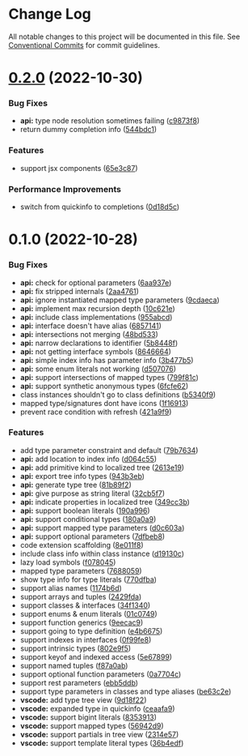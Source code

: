 # Change Log

All notable changes to this project will be documented in this file.
See [Conventional Commits](https://conventionalcommits.org) for commit guidelines.

# [0.2.0](https://github.com/mxsdev/ts-expand-type/compare/v0.1.0...v0.2.0) (2022-10-30)

### Bug Fixes

-   **api:** type node resolution sometimes failing ([c9873f8](https://github.com/mxsdev/ts-expand-type/commit/c9873f8368dea2fc715fd78ee7cda9bda892b214))
-   return dummy completion info ([544bdc1](https://github.com/mxsdev/ts-expand-type/commit/544bdc149b7d4e7d5f44048749ebf3ce834c829b))

### Features

-   support jsx components ([65e3c87](https://github.com/mxsdev/ts-expand-type/commit/65e3c87d2f6b8017265bd455265056b06bb0e1db))

### Performance Improvements

-   switch from quickinfo to completions ([0d18d5c](https://github.com/mxsdev/ts-expand-type/commit/0d18d5cd4538d04c94a94da7452754f695cfacf9))

# 0.1.0 (2022-10-28)

### Bug Fixes

-   **api:** check for optional parameters ([6aa937e](https://github.com/mxsdev/ts-expand-type/commit/6aa937eeea972729303e95bc5b3ffcd63cab3f81))
-   **api:** fix stripped internals ([2aa4761](https://github.com/mxsdev/ts-expand-type/commit/2aa4761af5950393115cb14ef3445291173d6436))
-   **api:** ignore instantiated mapped type parameters ([9cdaeca](https://github.com/mxsdev/ts-expand-type/commit/9cdaeca85c7cb6b618de74d1e54bfe37e84e01cf))
-   **api:** implement max recursion depth ([10c621e](https://github.com/mxsdev/ts-expand-type/commit/10c621e5af85e65716524822b621ee48c728d6af))
-   **api:** include class implementations ([955abcd](https://github.com/mxsdev/ts-expand-type/commit/955abcd270a9af22c25d832de60fe4289b8a4fc9))
-   **api:** interface doesn't have alias ([6857141](https://github.com/mxsdev/ts-expand-type/commit/6857141eac4062088e31593906bd8e7a683d40e2))
-   **api:** intersections not merging ([48bd533](https://github.com/mxsdev/ts-expand-type/commit/48bd5336cc69d7310032deab13bd9a58604130b0))
-   **api:** narrow declarations to identifier ([5b8448f](https://github.com/mxsdev/ts-expand-type/commit/5b8448f4f3afdf7b827fbdf833d446040731fa3a))
-   **api:** not getting interface symbols ([8646664](https://github.com/mxsdev/ts-expand-type/commit/8646664b0b7f5217e3659b3e8b33470bdce4dcb7))
-   **api:** simple index info has parameter info ([3b477b5](https://github.com/mxsdev/ts-expand-type/commit/3b477b587d1342f2fe79f5d3061b37fb879bf249))
-   **api:** some enum literals not working ([d507076](https://github.com/mxsdev/ts-expand-type/commit/d507076adcbcfe414818e8a46dbb736bbfe3907e))
-   **api:** support intersections of mapped types ([799f81c](https://github.com/mxsdev/ts-expand-type/commit/799f81c2883464a231aacb9841215a01e83ca5b2))
-   **api:** support synthetic anonymous types ([6fcfe62](https://github.com/mxsdev/ts-expand-type/commit/6fcfe62c358f81969efa44c6889323a8bbc18266))
-   class instances shouldn't go to class definitions ([b5340f9](https://github.com/mxsdev/ts-expand-type/commit/b5340f9247392fdef65d143ced9b116e4b776b8a))
-   mapped type/signatures dont have icons ([1f16913](https://github.com/mxsdev/ts-expand-type/commit/1f169138911c83b8c3e4cf604a22fb48ab1ef247))
-   prevent race condition with refresh ([421a9f9](https://github.com/mxsdev/ts-expand-type/commit/421a9f962f610fe7ba8fd0d3eeb63e939248bd14))

### Features

-   add type parameter constraint and default ([79b7634](https://github.com/mxsdev/ts-expand-type/commit/79b763450972d9f38dc7c8262e70386fd513ebc3))
-   **api:** add location to index info ([d064c55](https://github.com/mxsdev/ts-expand-type/commit/d064c553484437b66d989ccca246da7fa67a1a25))
-   **api:** add primitive kind to localized tree ([2613e19](https://github.com/mxsdev/ts-expand-type/commit/2613e191a8b6d97c45041bfc5ddd036905f5dd67))
-   **api:** export tree info types ([943b3eb](https://github.com/mxsdev/ts-expand-type/commit/943b3ebb6ec2f5b34db0a273389b7a43cb9bec32))
-   **api:** generate type tree ([81b89f2](https://github.com/mxsdev/ts-expand-type/commit/81b89f2f4acf0bfe557d2c0423f9200f9d833546))
-   **api:** give purpose as string literal ([32cb5f7](https://github.com/mxsdev/ts-expand-type/commit/32cb5f79dcbce37ced4766a1d252b5c856b0be38))
-   **api:** indicate properties in localized tree ([349cc3b](https://github.com/mxsdev/ts-expand-type/commit/349cc3b071dde70bcc3660ae146d46658fa8a517))
-   **api:** support boolean literals ([190a996](https://github.com/mxsdev/ts-expand-type/commit/190a9962aef42b71fa694e40e597acc873a06523))
-   **api:** support conditional types ([180a0a9](https://github.com/mxsdev/ts-expand-type/commit/180a0a9b71de0b7a5e2bd67a06505ea96e277d12))
-   **api:** support mapped type parameters ([d0c603a](https://github.com/mxsdev/ts-expand-type/commit/d0c603a2075adfe65033bd16a67133640eec8352))
-   **api:** support optional parameters ([7dfbeb8](https://github.com/mxsdev/ts-expand-type/commit/7dfbeb86c7e38b86211d4bd12c72fdefda718d03))
-   code extension scaffolding ([8e011f8](https://github.com/mxsdev/ts-expand-type/commit/8e011f808ad2d8e7e71fa874664e0c8a5eb88b72))
-   include class info within class instance ([d19130c](https://github.com/mxsdev/ts-expand-type/commit/d19130cd865f9214b2737353c50c36adc71c8ad4))
-   lazy load symbols ([f078045](https://github.com/mxsdev/ts-expand-type/commit/f0780452a722da283a2bce8107e79fe23b4dc1fd))
-   mapped type parameters ([7688059](https://github.com/mxsdev/ts-expand-type/commit/76880597ac5ad4fd1f1d60cfb239d8d29f942616))
-   show type info for type literals ([770dfba](https://github.com/mxsdev/ts-expand-type/commit/770dfba77aa8265927785aac7e8e76006eee7303))
-   support alias names ([1174b6d](https://github.com/mxsdev/ts-expand-type/commit/1174b6dba6579dc4606b06054763bd8f3c2c4a32))
-   support arrays and tuples ([2429fda](https://github.com/mxsdev/ts-expand-type/commit/2429fdac148a5c8c32843fd19a214c283d952e35))
-   support classes & interfaces ([34f1340](https://github.com/mxsdev/ts-expand-type/commit/34f134059680c956b6051bfc05fa71f0db0b2fb7))
-   support enums & enum literals ([01c0749](https://github.com/mxsdev/ts-expand-type/commit/01c074979abd3870bcb0e47c987a0fac26211439))
-   support function generics ([9eecac9](https://github.com/mxsdev/ts-expand-type/commit/9eecac908c20e514dfab1b98b26111649872026c))
-   support going to type definition ([e4b6675](https://github.com/mxsdev/ts-expand-type/commit/e4b66757d7157cd485876b43fca382007c4406e7))
-   support indexes in interfaces ([0f99fe8](https://github.com/mxsdev/ts-expand-type/commit/0f99fe8cad5a5843483b4b402383284833bb6809))
-   support intrinsic types ([802e9f5](https://github.com/mxsdev/ts-expand-type/commit/802e9f512139c8c0859c9293aecabf40ac8a7fd4))
-   support keyof and indexed access ([5e67899](https://github.com/mxsdev/ts-expand-type/commit/5e6789924cd2d0184e3462645a3fe3ff3a6fd0d0))
-   support named tuples ([f87a0ab](https://github.com/mxsdev/ts-expand-type/commit/f87a0ab285609ab56f81fd5696a2fa4b8e012bad))
-   support optional function parameters ([0a7704c](https://github.com/mxsdev/ts-expand-type/commit/0a7704ccb882ed35e596b4221d22373a44b5fe9b))
-   support rest parameters ([ebb5ddb](https://github.com/mxsdev/ts-expand-type/commit/ebb5ddba158f797dc73e171eef92141cbfe19e78))
-   support type parameters in classes and type aliases ([be63c2e](https://github.com/mxsdev/ts-expand-type/commit/be63c2e01439c77c6e682618288d456e7aeea1ef))
-   **vscode:** add type tree view ([9d18f22](https://github.com/mxsdev/ts-expand-type/commit/9d18f220404cf68259ac34226eef0ad5a5c4627c))
-   **vscode:** expanded type in quickinfo ([ceaafa9](https://github.com/mxsdev/ts-expand-type/commit/ceaafa9b04efe208e0ad9a2ff5c47d0d17a60847))
-   **vscode:** support bigint literals ([8353913](https://github.com/mxsdev/ts-expand-type/commit/8353913670425608351b2a8110bdfa83c284cbdb))
-   **vscode:** support mapped types ([56942d9](https://github.com/mxsdev/ts-expand-type/commit/56942d927cbf86d3b54aa175f65add9afecdc4d3))
-   **vscode:** support partials in tree view ([2314e57](https://github.com/mxsdev/ts-expand-type/commit/2314e57583c26e60485d6535ec0c1776b2a80efa))
-   **vscode:** support template literal types ([36b4edf](https://github.com/mxsdev/ts-expand-type/commit/36b4edf24b761b59734029d9f1232d489e0c8e1a))
